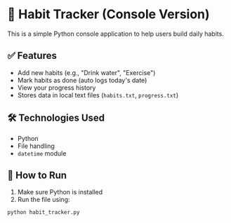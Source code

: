 # 🧠 Habit Tracker (Console Version)

This is a simple Python console application to help users build daily habits.

## ✅ Features
- Add new habits (e.g., "Drink water", "Exercise")
- Mark habits as done (auto logs today's date)
- View your progress history
- Stores data in local text files (`habits.txt`, `progress.txt`)

## 🛠️ Technologies Used
- Python
- File handling
- `datetime` module

## 🚀 How to Run
1. Make sure Python is installed
2. Run the file using:

```bash
python habit_tracker.py
